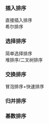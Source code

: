 ### 插入排序
直接插入排序<br>
希尔排序<br>

### 选择排序
简单选择排序<br>
堆排序/二叉树排序<br>

### 交换排序
冒泡排序+快速排序<br>

### 归并排序<br>

### 基数排序<br>
